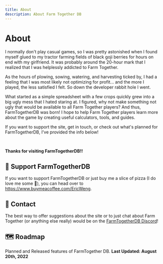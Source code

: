 ```yaml
---
title: About
description: About Farm Together DB
---
```

# About
I normally don't play casual games, so I was pretty astonished when I found myself glued to my tractor farming fields of black goji berries for hours on end with my girlfriend. It was probably around the 20-hour mark that I realized that I was helplessly addicted to Farm Together. 

As the hours of plowing, sowing, watering, and harvesting ticked by, I had a feeling that I was most likely not optimizing for profit... and the more I played, the less satisfied I felt. So down the developer rabbit hole I went. 

What started as a simple spreadsheet with a few crops quickly grew into a big ugly mess that I hated staring at. I figured, why not make something not ugly that would be available to all Farm Together players? And thus, FarmTogetherDB was born! I hope to help Farm Together players learn more about the game by creating useful calculators, tools, and guides.

If you want to support the site, get in touch, or check out what's planned for FarmTogetherDB, I've provided the info below!

<br />

**Thanks for visiting FarmTogetherDB!!**

## 🍕 Support FarmTogetherDB
If you want to support FarmTogetherDB or just buy me a slice of pizza (I do love me some 🍕), you can head over to https://www.buymeacoffee.com/EricWeng.

## 💌 Contact
The best way to offer suggestions about the site or to just chat about Farm Together (or anything else really) would be on the [FarmTogetherDB Discord](https://discord.gg/79yn8nrFNA)!

## 🗺️ Roadmap
Planned and Released features of FarmTogether DB. **Last Updated: August 20th, 2022**